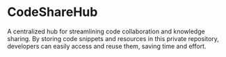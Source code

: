 # CodeShareHub
A centralized hub for streamlining code collaboration and knowledge sharing. By storing code snippets and resources in this private repository, developers can easily access and reuse them, saving time and effort.
